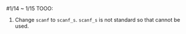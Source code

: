 #1/14 ~ 1/15
TOOO:
1. Change `scanf` to `scanf_s`.
	`scanf_s` is not standard so that cannot be used.
